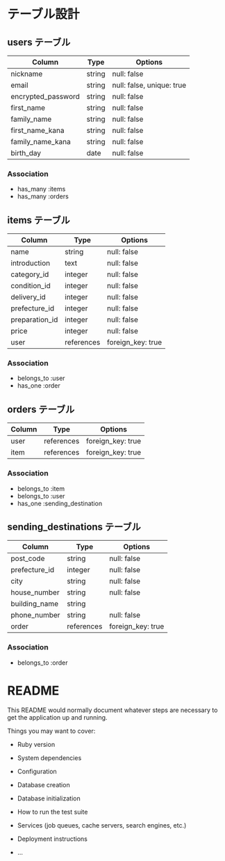 # テーブル設計

## users テーブル
| Column              | Type         | Options                        |
| --------------------|--------------|--------------------------------|
| nickname            | string       | null: false                    |
| email               | string       | null: false, unique: true      |
| encrypted_password  | string       | null: false                    |
| first_name          | string       | null: false                    |
| family_name         | string       | null: false                    |
| first_name_kana     | string       | null: false                    |
| family_name_kana    | string       | null: false                    |
| birth_day           | date         | null: false                    |

### Association
- has_many :items
- has_many :orders


## items テーブル
| Column              | Type         | Options                        |
| --------------------| -------------|--------------------------------|
| name                | string       | null: false                    |
| introduction        | text         | null: false                    |
| category_id         | integer      | null: false                    |
| condition_id        | integer      | null: false                    |
| delivery_id         | integer      | null: false                    |
| prefecture_id       | integer      | null: false                    |
| preparation_id      | integer      | null: false                    |
| price               | integer      | null: false                    |
| user                | references   | foreign_key: true              |

### Association
- belongs_to :user
- has_one :order


## orders テーブル
| Column              | Type         | Options                        |
| --------------------|--------------|--------------------------------|
| user                | references   |              foreign_key: true |
| item                | references   |              foreign_key: true |

### Association
- belongs_to :item
- belongs_to :user
- has_one :sending_destination


## sending_destinations テーブル
| Column              | Type         | Options                        |
| --------------------|--------------|--------------------------------|
| post_code           | string       | null: false                    |
| prefecture_id       | integer      | null: false                    |
| city                | string       | null: false                    |
| house_number        | string       | null: false                    |
| building_name       | string       |                                |
| phone_number        | string       | null: false                    |
| order               | references   | foreign_key: true              |

### Association
- belongs_to :order


# README

This README would normally document whatever steps are necessary to get the
application up and running.

Things you may want to cover:

* Ruby version

* System dependencies

* Configuration

* Database creation

* Database initialization

* How to run the test suite

* Services (job queues, cache servers, search engines, etc.)

* Deployment instructions

* ...
